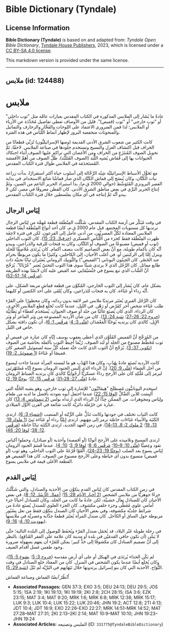# Bible Dictionary (Tyndale)

## License Information

**Bible Dictionary (Tyndale)** is based on and adapted from: _Tyndale Open Bible Dictionary_, [Tyndale House Publishers](https://tyndaleopenresources.com/), 2023, which is licensed under a [CC BY-SA 4.0 license](https://creativecommons.org/licenses/by-sa/4.0/legalcode.en).

This markdown version is provided under the same license.



--------------------------------

## ملابس (id: 124488)

ملابس
=====

عادةً ما يُشَار إلى الملابس المذكورة في الكتاب المقدس بعبارات عامَّة مثل "ثوب داخلي" أو "ثوب خارجي" أو "ثوب (قميص)". قليل من الأوصاف تعطي تفاصيل مُحَدَّدَة عن الأزياء أو الملابس؛ لذا فمن الضروري الاعتماد على اللوحات والفَخَّار والزخارف والتماثيل والمنحوتات منخفضة البروز لإظهار أنماط اللِّبَاس في هذه الفترة.

كانت الكثير من شعوب الشرق الأدنى القديمة (ومنها الإسرائيليُّون) تُرَبِّي قطعانًا من الخراف قبل اكتشاف الغزل والنسيج وتستخدم جلودها في صناعة الملابس. لاحقًا، تَمَّ تحويل الصوف المُنتَزَع من الخراف ومن الأغصان التي تراكم عليها الصوف أثناء احتكاك الحيوانات بها إلى قُمَاش يُشبِه اللَّبَد (الصوف المُتَلَبِّد). ظَلَّ الصوف من أَهَمِّ الأقمشة المُستَخدَمَة في الملابس طوال فترة الكتاب المقدس.

مع تَحَوُّل الأسباط الإسرائيليَّة شِبْه الرَّحَّالة إلى أسلوب حياة أكثر استقرارًا، بدأت زراعة نبات الكَتَّان، وكان يُنسَج إلى قماش الكَتَّان الذي صار قماشًا شائع الاستخدام. في بداية العصر البرونزي المُتَوَسِّط (حوالي 2000 ق.م)، بدأ استيراد الحرير الناعم من الصين، وتَمَّ إنتاج الحرير البَرِّي في بعض مناطق الشرق الأدنى. كان القطن معروفًا في مصر، لكن لا يبدو أنَّه تَمَّ إنتاجه في أي مكان بفلسطين خلال فترة الكتاب المقدس.

لِبَاس الرجال
-------------

في وقت مُبَكِّر من أزمنة الكتاب المقدس، شَكَّلَت المِنْطَقَة قطعة مُهِمَّة من لِبَاس الرجال ترتديها كل مستويات المجتمع. قبل عام 2000 ق.م، كان أحد أنواع المِنْطَقَة أيضًا قطعة الملابس المعتادة لكُلِّ المصريِّين، من أدنى عامل إلى الفرعون. لكن في فترة لاحِقَة ظهرت المِنْطَقَة فقط كجزء من اللِّبَاس العسكري ([حزقيال 23: 15](https://ref.ly/Ezek23:15)). كان الثوب الداخلي (ثوب أو قميص) مصنوعًا من الصوف أو الكَتَّان، وكان به فتحات للرقبة والذراعين، ويبدو أنَّه كان بأكمام طويلة، مع أنَّ بعض التصاميم كانت بنصف أكمام. كان يُرتَدَى مُلاصِقًا للجلد وينزل إمَّا إلى الركبتين أو، في أغلب الأحيان، إلى الكاحلين، وكثيرًا ما يكون مربوطًا بحزام عند الخَصْر. كان الخِيتُون اليوناني ("القميص") والتُّونِيك الروماني يُعتَبَران ثيابًا تحتيَّة ذات طابع مماثل. كان الرَّجُل الذي لا يرتدي شيئًا سوى هذا الثوب التحتيّ يُعتبر "عُرْيَانًا". يُرَجَّح أنَّ الشَّاب الذي تبع يسوع في جَثْسَيْمَانِي عند القبض عليه كان لابسًا بهذه الطريقة ([مَرقُس 14: 51–52](https://ref.ly/Mark14:51-Mark14:52)).

بشكل عام، كان يُشار إلى الثوب الخارجي، المُكَوَّن من قطعة قماش مربعة الشكل، على أنَّه رداء أو عَبَاءَة. كان به فتحات للذراعين، وكان يُلقَى على أحد الكتفين أو كليهما.

كان الرَّجُل العبري يُعتَبَر مرتديًا ملابس غير لائقة بدون ردائه، وكان محظورًا على المَرْء طلب عَبَاءَة شخص آخر كقَرْض أو رَهْن. في الليل، عندما كانت تُخلَع قِطَع الملابس الأخرى، كان الرداء، الذي كان يُصنَع غالبًا من جلد أو صوف الحيوان، يُستَخدَم كغطاء أو بَطَّانِيَّة ([خروج 22: 26–27](https://ref.ly/Exod22:26-Exod22:27)؛ [تثنية 24: 13](https://ref.ly/Deut24:13)). كان من شأن الأردية المصنوعة من وَبَر الماعز أو وَبَر الإِبِل، كالذي كان يرتديه يُوحَنَّا الْمَعْمَدَان ([مَتَّى 3: 4](https://ref.ly/Matt3:4)؛ [مَرقُس 1: 6](https://ref.ly/Mark1:6))، أن تكون دافئة بشكل خاص في الليل.

من المُرَجَّح أنَّ القميص المُلَوَّن الذي أعطى يعقوب يوسف إيَّاه كان عبارة عن قميص أو ثوب مُخَطَّط مصنوع من الجلد أو لَبَد الصوف. رُبَّما أُحِيطَ الثوب بأكمله بحاشية من الصوف ([تكوين 37: 3](https://ref.ly/Gen37:3)). يُرَجَّح أنَّ الثوب الذي كانت حَنَّة تعمله كُلَّ سنة لصموئيل الصغير كان قميصًا أو عَبَاءَةً ([1 صموئيل 2: 19](https://ref.ly/1Sam2:19)).

كانت الأردية تُصنَع عادةً بِهُدْبٍ، وكان هذا الهُدْب هو ما لمسته المرأة عندما جاءت ليسوع من أجل الشفاء ([مَتَّى 9: 20](https://ref.ly/Matt9:20)). إنَّ الرداء الذي ألبس الجنود الرومان يسوع إيَّاه مُسْتَهْزِئين ليرمز إلى مُلْكِهِ كان على الأرجح رداءً عسكريًّا أُرجُوانِيًّا كالذي كان يرتديه الضباط الرومان عادةً ([مَتَّى 27: 28–31](https://ref.ly/Matt27:28-Matt27:31)؛ [مَرقُس 15: 17](https://ref.ly/Mark15:17)؛ [يوحنَّا 19: 2](https://ref.ly/John19:2)).

استخدم اليونانيُّون مُصطلَح "هِيمَاتْيُون" للإشارة إلى ثوب خارجي، وهو يشبه الحُلَّة التي أُلبِسَت للابن الضَّالِّ ([لوقا 15: 22](https://ref.ly/Luke15:22)) عندما احتفل أبوه بعودته بأفضل ما لديه من طعام ولِبَاس ومجوهرات. من الممكن جِدًّا أنَّ الرداء الذي ارتداه بولس ([2 تيموثاوس 4: 13](https://ref.ly/2Tim4:13)) كان عبارة عن حَرْمَلَة دائريَّة كانت شائعة في القرن الأوَّل الميلادي.

كانت الثياب تختلف في جودتها وكانت تَدُلُّ على الرُّتْبَة أو المنصب ([إشعياء 3: 6](https://ref.ly/Isa3:6)). ارتدى الكَتَبَة والأنبياء عَبَاءَات خاصَّة ترمز إلى مِهَنِهم. ارتدى إِيلِيَّا رداء أو عَبَاءَة نَبِيّ ([1 ملوك 19: 13، 19](https://ref.ly/1Kgs19:13)؛ [2 ملوك 2: 8، 13–14](https://ref.ly/2Kgs2:8)). في زمن العهد الجديد، ارتدى الكَتَبَة ثيابًا خاصَّة ([مَرقُس 12: 38](https://ref.ly/Mark12:38)؛ [لوقا 20: 46](https://ref.ly/Luke20:46)).

ارتدى المسيح وتلاميذه على الأرجح أثوابًا (أو أقمصة) وأحذية (أو صنادل)، وحملوا أكياس نقود وعِصِيًّا ([مَتَّى 10: 9–10](https://ref.ly/Matt10:9-Matt10:10)؛ [مَرقُس 6: 8](https://ref.ly/Mark6:8)؛ [لوقا 9: 3](https://ref.ly/Luke9:3)؛ [10: 4](https://ref.ly/Luke10:4)). عندما قَسَمَ الجنود الرومان لِبَاس يسوع بعد الصلب ([يوحنَّا 19: 23–24](https://ref.ly/John19:23-John19:24))، أَلْقَوْا قُرْعَةً على الثوب الداخلي، وهو ثوب (أو قميص) منسوج بدون أي خياطة وعلى الأرجح مصنوع من الصوف. كان هذا القميص هو القطعة الأغلى قيمة في ملابس يسوع.

لِبَاس القدم
------------

في زمن الكتاب المقدس كان لِبَاس القدم يتكوَّن من الأحذية والصنادل، والتي شَكَّلَتْ جزءًا جوهريًّا من ملابس الشخص ([2 أخبار الأيام 28: 15](https://ref.ly/2Chr28:15)؛ [أعمال الرُّسُل 12: 8](https://ref.ly/Acts12:8)). في بعض الأحيان كان للصنادل نعال خشبيَّة، لكن عادةً ما كانت من الجلد، وكان للصنادل أحيانًا جزء أمامي علوي مُغَطًّى وجزء خلفي مكشوف. كان الجزء العلوي للصندل يُصنَع عادةً من شرائط جلديَّة مكشوفة، وفي بعض الأحيان كان الصندل يتكوَّن فقط من نعل بِسُيُور مربوطة حول الساق أو الكاحل. كان صندل المرأة يُعتَبَر قطعةً جذَّابة وعصريَّة في ملابسها ([يهوديت 10: 4](https://ref.ly/Jdt10:4)؛ [16: 9](https://ref.ly/Jdt16:9)).

في رحلة طويلة عَبْر البلاد، قد يُحمَل صندل المَرْء ويُحفَظ للوصول إلى البلدة التالية؛ حتَّى لا يَبلَى (أن تكون حافي القدمَيْن في بلدة أو مدينة كان علامة على الفقر المُدْقِع). بالنظر إلى أنَّ تصميم الصنادل كان مكشوفًا إلى حَدٍّ كبير؛ يمكن للمَرْء أن يفهم بسهولة ضرورة وجود طقس غسل أقدام الضيف.

لم يَكُن الحذاء يُرتَدَى في الهيكل أو على أي أرض مقدسة ([خروج 3: 5](https://ref.ly/Exod3:5)؛ [يشوع 5: 15](https://ref.ly/Josh5:15))، وكان يُخلَع أيضًا عندما يكون الشخص في المنزل. كان من المعتاد خلع الصنادل في وقت النُّوَاح. الأحذية التي كان بنو إسرائيل يرتدونها خلال تَيَهَانِهم في البَرِّيَّة لم تَبْلَ ([تثنية 29: 5](https://ref.ly/Deut29:5)).

*اُنْظُرْ أيضًا* القماش وصناعة القماش.

* **Associated Passages:** GEN 37:3; EXO 3:5; DEU 24:13; DEU 29:5; JOS 5:15; 1SA 2:19; 1KI 19:13; 1KI 19:19; 2KI 2:8; 2CH 28:15; ISA 3:6; EZK 23:15; MAT 3:4; MAT 9:20; MRK 1:6; MRK 6:8; MRK 12:38; MRK 15:17; LUK 9:3; LUK 10:4; LUK 15:22; LUK 20:46; JHN 19:2; ACT 12:8; 2TI 4:13; JDT 10:4; JDT 16:9; EXO 22:26–EXO 22:27; MRK 14:51–MRK 14:52; MAT 27:28–MAT 27:31; 2KI 2:13–2KI 2:14; MAT 10:9–MAT 10:10; JHN 19:23–JHN 19:24
* **Associated Articles:** الملبس وتصنيعه (ID: `331775@TyndaleBibleDictionary`)

